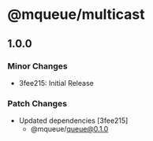 # @mqueue/multicast

## 1.0.0

### Minor Changes

- 3fee215: Initial Release

### Patch Changes

- Updated dependencies [3fee215]
  - @mqueue/queue@0.1.0
